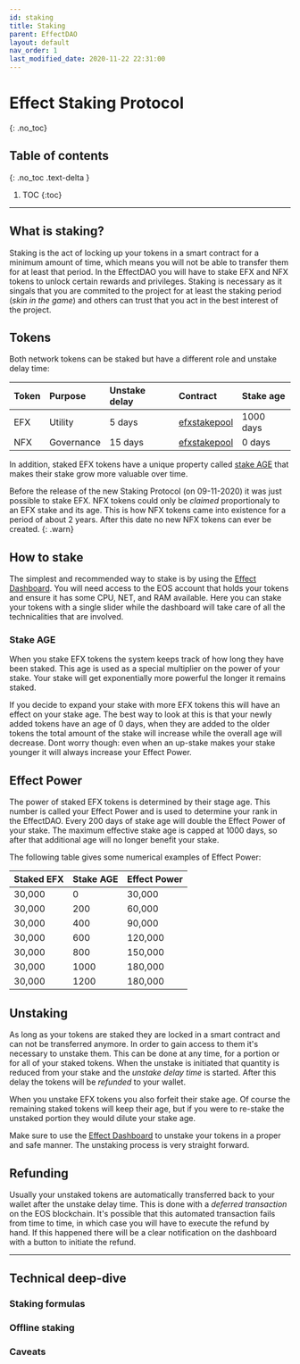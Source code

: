 ```yaml
---
id: staking
title: Staking
parent: EffectDAO
layout: default
nav_order: 1
last_modified_date: 2020-11-22 22:31:00
---
```


# Effect Staking Protocol
{: .no_toc}

## Table of contents
{: .no_toc .text-delta }

1. TOC
{:toc}

---

## What is staking?

Staking is the act of locking up your tokens in a smart contract for a minimum
amount of time, which means you will not be able to transfer them for at least
that period. In the EffectDAO you will have to stake EFX and NFX tokens to
unlock certain rewards and privileges. Staking is necessary as it singals that
you are commited to the project for at least the staking period (*skin in the
game*) and others can trust that you act in the best interest of the project.

## Tokens

Both network tokens can be staked but have a different role and unstake delay
time:

| Token | Purpose    | Unstake delay | Contract                                              | Stake age                                        |
|:------|:-----------|:--------------|:------------------------------------------------------|:-------------------------------------------------|
| EFX   | Utility    | 5 days        | [efxstakepool](https://bloks.io/account/efxstakepool) | <span class="label label-green">1000 days<span/> |
| NFX   | Governance | 15 days       | [efxstakepool](https://bloks.io/account/efxstakepool) | <span class="label label-yellow">0 days<span/>   |


In addition, staked EFX tokens have a unique property called [stake
AGE](#effect-power) that makes their stake grow more valuable over time.

Before the release of the new Staking Protocol (on 09-11-2020) it was just
possible to stake EFX. NFX tokens could only be *claimed* proportionaly to an EFX
stake and its age. This is how NFX tokens came into existence for a period of
about 2 years. After this date no new NFX tokens can ever be created.
{: .warn}

## How to stake

The simplest and recommended way to stake is by using the [Effect
Dashboard](https://dashboard.effect.ai/stake). You will need access to the EOS
account that holds your tokens and ensure it has some CPU, NET, and RAM
available. Here you can stake your tokens with a single slider while the
dashboard will take care of all the technicalities that are involved.

### Stake AGE

When you stake EFX tokens the system keeps track of how long they have been
staked. This age is used as a special multiplier on the power of your
stake. Your stake will get exponentially more powerful the longer it remains
staked.

If you decide to expand your stake with more EFX tokens this will have an effect
on your stake age. The best way to look at this is that your newly added tokens
have an age of 0 days, when they are added to the older tokens the total amount
of the stake will increase while the overall age will decrease. Dont worry
though: even when an up-stake makes your stake younger it will always increase
your Effect Power.

## Effect Power

The power of staked EFX tokens is determined by their stage age. This number is
called your Effect Power and is used to determine your rank in the
EffectDAO. Every 200 days of stake age will double the Effect Power of your
stake. The maximum effective stake age is capped at 1000 days, so after that
additional age will no longer benefit your stake.

The following table gives some numerical examples of Effect Power:

| Staked EFX | Stake AGE | Effect Power |
|------------|-----------|--------------|
| 30,000     | 0         | 30,000       |
| 30,000     | 200       | 60,000       |
| 30,000     | 400       | 90,000       |
| 30,000     | 600       | 120,000      |
| 30,000     | 800       | 150,000      |
| 30,000     | 1000      | 180,000      |
| 30,000     | 1200      | 180,000      |

## Unstaking

As long as your tokens are staked they are locked in a smart contract and can
not be transferred anymore. In order to gain access to them it's necessary to unstake
them. This can be done at any time, for a portion or for all of your staked
tokens. When the unstake is initiated that quantity is reduced from your stake
and the *unstake delay time* is started. After this delay the tokens will be
*refunded* to your wallet.

When you unstake EFX tokens you also forfeit their stake age. Of course the
remaining staked tokens will keep their age, but if you were to re-stake the
unstaked portion they would dilute your stake age.

Make sure to use the [Effect Dashboard](https://dashboard.effect.ai/stake) to
unstake your tokens in a proper and safe manner. The unstaking process is very
straight forward.

## Refunding

Usually your unstaked tokens are automatically transferred back to your wallet
after the unstake delay time. This is done with a *deferred transaction* on the
EOS blockchain. It's possible that this automated transaction fails from time to
time, in which case you will have to execute the refund by hand. If this
happened there will be a clear notification on the dashboard with a button to
initiate the refund.

---

## Technical deep-dive

### Staking formulas
### Offline staking
### Caveats
